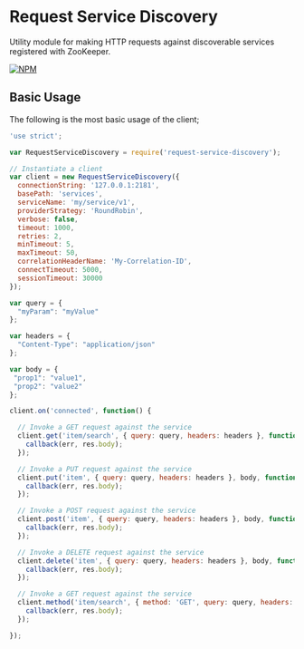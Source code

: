 # Request Service Discovery

Utility module for making HTTP requests against discoverable services registered with ZooKeeper.

[![NPM](https://nodei.co/npm/request-service-discovery.png?downloads=true&downloadRank=true&stars=true)](https://nodei.co/npm/request-service-discovery/)

## Basic Usage

The following is the most basic usage of the client;

```javascript
'use strict';

var RequestServiceDiscovery = require('request-service-discovery');

// Instantiate a client
var client = new RequestServiceDiscovery({
  connectionString: '127.0.0.1:2181',
  basePath: 'services',
  serviceName: 'my/service/v1',
  providerStrategy: 'RoundRobin',
  verbose: false,
  timeout: 1000,
  retries: 2,
  minTimeout: 5,
  maxTimeout: 50,
  correlationHeaderName: 'My-Correlation-ID',
  connectTimeout: 5000,
  sessionTimeout: 30000
});

var query = {
  "myParam": "myValue"  
};

var headers = {
  "Content-Type": "application/json"  
};

var body = {
 "prop1": "value1",
 "prop2": "value2"  
};

client.on('connected', function() {

  // Invoke a GET request against the service
  client.get('item/search', { query: query, headers: headers }, function(err, res) {
    callback(err, res.body);
  });

  // Invoke a PUT request against the service
  client.put('item', { query: query, headers: headers }, body, function(err, res) {
    callback(err, res.body);
  });

  // Invoke a POST request against the service
  client.post('item', { query: query, headers: headers }, body, function(err, res) {
    callback(err, res.body);
  });

  // Invoke a DELETE request against the service
  client.delete('item', { query: query, headers: headers }, body, function(err, res) {
    callback(err, res.body);
  });

  // Invoke a GET request against the service
  client.method('item/search', { method: 'GET', query: query, headers: headers }, body, (err, res) {
    callback(err, res.body);
  });

});

```
